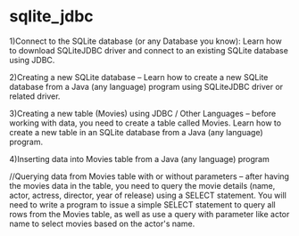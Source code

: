 # sqlite_jdbc
  
1)Connect to the SQLite database (or any Database you know): Learn how to download SQLiteJDBC driver and connect to an existing SQLite database using JDBC.

2)Creating a new SQLite database – Learn how to create a new SQLite database from a Java (any language) program using SQLiteJDBC driver or related driver.

3)Creating a new table (Movies) using JDBC / Other Languages – before working with data, you need to create a table called Movies. Learn how to create a new table in an SQLite database from a Java (any language) program.

4)Inserting data into Movies table from a Java (any language) program

//Querying data from Movies table with or without parameters – after having the movies data in the table, you need to query the movie details (name, actor, actress, director, year of release) using a SELECT statement. You will need to write a program to issue a simple SELECT statement to query all rows from the Movies table, as well as use a query with parameter like actor name to select movies based on the actor's name. 
